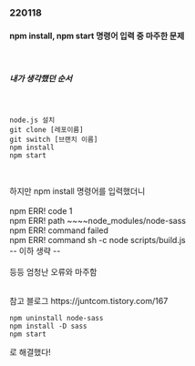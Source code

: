 ### 220118
#### npm install, npm start 명령어 입력 중 마주한 문제

<br>

##### 내가 생각했던 순서
<br>

```
node.js 설치
git clone [레포이름]
git switch [브랜치 이름]
npm install
npm start
```

<br>

하지만 npm install 명령어를 입력했더니 <br>
<br>
npm ERR! code 1<br>
npm ERR! path ~~~~node_modules/node-sass<br>
npm ERR! command failed<br>
npm ERR! command sh -c node scripts/build.js<br>
-- 이하 생략 --<br>
<br>
등등 엄청난 오류와 마주함

<br>
참고 블로그 https://juntcom.tistory.com/167
<br>

```
npm uninstall node-sass
npm install -D sass
npm start
```

로 해결했다!